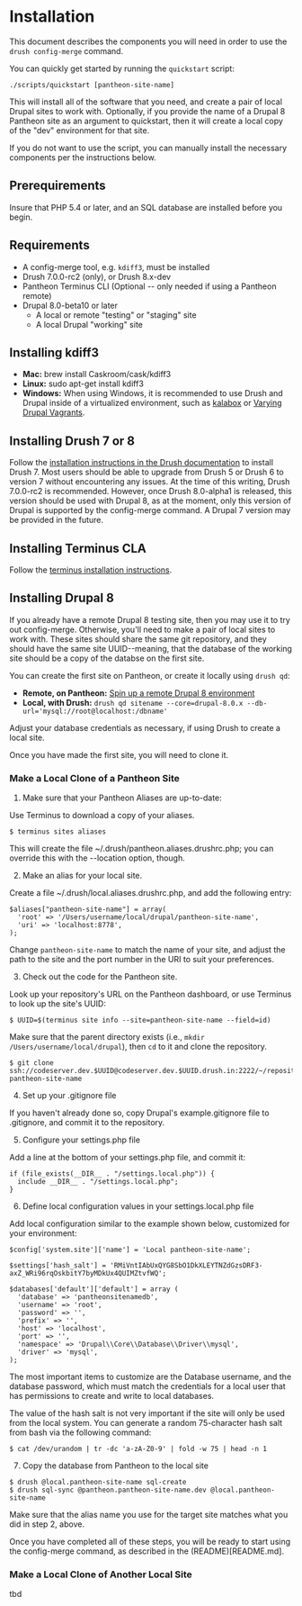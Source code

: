 # Installation

This document describes the components you will need in order to use the `drush config-merge` command.

You can quickly get started by running the `quickstart` script:
```
./scripts/quickstart [pantheon-site-name]
```
This will install all of the software that you need, and create a pair of local Drupal sites to work with.  Optionally, if you provide the name of a Drupal 8 Pantheon site as an argument to quickstart, then it will create a local copy of the "dev" environment for that site.

If you do not want to use the script, you can manually install the necessary components per the instructions below.

## Prerequirements

Insure that PHP 5.4 or later, and an SQL database are installed before you begin.

## Requirements

* A config-merge tool, e.g. `kdiff3`, must be installed
* Drush 7.0.0-rc2 (only), or Drush 8.x-dev
* Pantheon Terminus CLI (Optional -- only needed if using a Pantheon remote)
* Drupal 8.0-beta10 or later
  * A local or remote "testing" or "staging" site
  * A local Drupal "working" site

## Installing kdiff3

* **Mac:** brew install Caskroom/cask/kdiff3
* **Linux:** sudo apt-get install kdiff3
* **Windows:** When using Windows, it is recommended to use Drush and Drupal inside of a virtualized environment, such as [kalabox](http://www.kalamuna.com/products/kalabox/) or [Varying Drupal Vagrants](https://github.com/gman29/varying-drupal-vagrants/blob/master/www/vvv-hosts).

## Installing Drush 7 or 8
Follow the [installation instructions in the Drush documentation](http://docs.drush.org/en/master/install/) to install Drush 7.  Most users should be able to upgrade from Drush 5 or Drush 6 to version 7 without encountering any issues.  At the time of this writing, Drush 7.0.0-rc2 is recommended.  However, once Drush 8.0-alpha1 is released, this version should be used with Drupal 8, as at the moment, only this version of Drupal is supported by the config-merge command.  A Drupal 7 version may be provided in the future.

## Installing Terminus CLA

Follow the [terminus installation instructions](https://github.com/pantheon-systems/cli/wiki/Installation).

## Installing Drupal 8
If you already have a remote Drupal 8 testing site, then you may use it to try out config-merge.  Otherwise, you'll need to make a pair of local sites to work with.  These sites should share the same git repository, and they should have the same site UUID--meaning, that the database of the working site should be a copy of the databse on the first site.

You can create the first site on Pantheon, or create it locally using `drush qd`:

* **Remote, on Pantheon:** [Spin up a remote Drupal 8 environment](https://dashboard.pantheon.io/products/drupal8/spinup)
* **Local, with Drush:** `drush qd sitename --core=drupal-8.0.x --db-url='mysql://root@localhost:/dbname'`

Adjust your database credentials as necessary, if using Drush to create a local site.

Once you have made the first site, you will need to clone it.

### Make a Local Clone of a Pantheon Site

1. Make sure that your Pantheon Aliases are up-to-date:

Use Terminus to download a copy of your aliases.
```
$ terminus sites aliases
```
This will create the file ~/.drush/pantheon.aliases.drushrc.php; you can override this with the --location option, though.

2. Make an alias for your local site.

Create a file ~/.drush/local.aliases.drushrc.php, and add the following entry:
```
$aliases["pantheon-site-name"] = array(
  'root' => '/Users/username/local/drupal/pantheon-site-name',
  'uri' => 'localhost:8778',
);
```
Change `pantheon-site-name` to match the name of your site, and adjust the path to the site and the port number in the URI to suit your preferences.

3. Check out the code for the Pantheon site.

Look up your repository's URL on the Pantheon dashboard, or use Terminus to look up the site's UUID:
```
$ UUID=$(terminus site info --site=pantheon-site-name --field=id)
```
Make sure that the parent directory exists (i.e., `mkdir /Users/username/local/drupal`), then `cd` to it and clone the repository.
```
$ git clone ssh://codeserver.dev.$UUID@codeserver.dev.$UUID.drush.in:2222/~/repository.git pantheon-site-name
```

4. Set up your .gitignore file

If you haven't already done so, copy Drupal's example.gitignore file to .gitignore, and commit it to the repository.

5. Configure your settings.php file

Add a line at the bottom of your settings.php file, and commit it:

```
if (file_exists(__DIR__ . "/settings.local.php")) {
  include __DIR__ . "/settings.local.php";
}
```

6. Define local configuration values in your settings.local.php file

Add local configuration similar to the example shown below, customized for your environment:
```
$config['system.site']['name'] = 'Local pantheon-site-name';

$settings['hash_salt'] = 'RMiVntIAbUxQYG8SbO1DkXLEYTNZdGzsDRF3-axZ_WRi96rqOskbitY7byMDkUx4QUIMZtvfWQ';

$databases['default']['default'] = array (
  'database' => 'pantheonsitenamedb',
  'username' => 'root',
  'password' => '',
  'prefix' => '',
  'host' => 'localhost',
  'port' => '',
  'namespace' => 'Drupal\\Core\\Database\\Driver\\mysql',
  'driver' => 'mysql',
);
```
The most important items to customize are the Database username, and the database password, which must match the credentials for a local user that has permissions to create and write to local databases.

The value of the hash salt is not very important if the site will only be used from the local system.  You can generate a random 75-character hash salt from bash via the following command:
```
$ cat /dev/urandom | tr -dc 'a-zA-Z0-9' | fold -w 75 | head -n 1
```

7. Copy the database from Pantheon to the local site

```
$ drush @local.pantheon-site-name sql-create
$ drush sql-sync @pantheon.pantheon-site-name.dev @local.pantheon-site-name
```

Make sure that the alias name you use for the target site matches what you did in step 2, above.

Once you have completed all of these steps, you will be ready to start using the config-merge command, as described in the (README)[README.md].

### Make a Local Clone of Another Local Site

tbd
